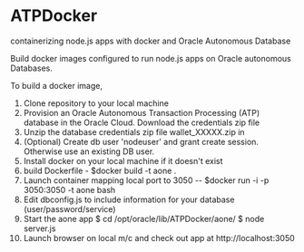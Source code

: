 # ATPDocker
containerizing node.js apps with docker and Oracle Autonomous Database

Build docker images configured to run node.js apps on Oracle autonomous Databases.

To build a docker image, 

1. Clone repository to your local machine
2. Provision an Oracle Autonomous Transaction Processing (ATP) database in the Oracle Cloud. Download the credentials zip file
3. Unzip the database credentials zip file wallet_XXXXX.zip in
4. (Optional) Create db user 'nodeuser' and grant create session. Otherwise use an existing DB user.
4. Install docker on your local machine if it doesn't exist
5. build Dockerfile - $docker build -t aone .
6. Launch container mapping local port to 3050 -- $docker run -i -p 3050:3050 -t aone bash
7. Edit dbconfig.js to include information for your database (user/password/service)
8. Start the aone app  $ cd /opt/oracle/lib/ATPDocker/aone/
$ node server.js
9. Launch browser on local m/c and check out app at http://localhost:3050
